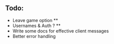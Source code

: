## Todo:

- Leave game option **
- Usernames & Auth ? **
- Write some docs for effective client messages
- Better error handling
